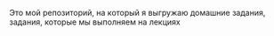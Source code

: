 Это мой репозиторий, на который я выгружаю домашние задания, задания, которые мы выполняем на лекциях